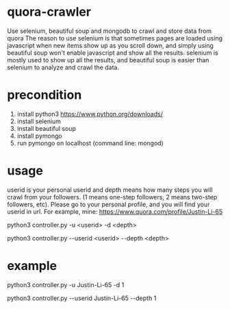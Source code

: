 # quora-crawler
Use selenium, beautiful soup and mongodb to crawl and store data from quora
The reason to use selenium is that sometimes pages are loaded using javascript when new items show up as you scroll down, and simply using beautiful soup won't enable javascript and show all the results. selenium is mostly used to show up all the results, and beautiful soup is easier than selenium to analyze and crawl the data.

# precondition
1. install python3
https://www.python.org/downloads/
2. install selenium
3. install beautiful soup
4. install pymongo
5. run pymongo on localhost (command line: mongod)

# usage
userid is your personal userid and depth means how many steps you will crawl from your followers. (1 means one-step followers, 2 means two-step followers, etc). Please go to your personal profile, and you will find your userid in url. For example, mine: https://www.quora.com/profile/Justin-Li-65

python3 controller.py -u \<userid\> -d \<depth\>

python3 controller.py --userid \<userid\> --depth \<depth\>

# example

python3 controller.py -u Justin-Li-65 -d 1

python3 controller.py --userid Justin-Li-65 --depth 1
